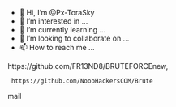 - 👋 Hi, I’m @Px-ToraSky
- 👀 I’m interested in ...
- 🌱 I’m currently learning ...
- 💞️ I’m looking to collaborate on ...
- 📫 How to reach me ...

<!---
Px-ToraSky/Px-ToraSky is a ✨ special ✨ repository because its `README.md` (this file) appears on your GitHub profile.
You can click the Preview link to take a look at your changes.
---> https://github.com/FR13ND8/BRUTEFORCEnew,
     https://github.com/NoobHackersCOM/Brute
mail
